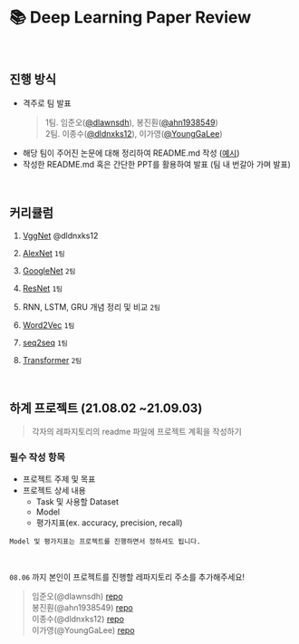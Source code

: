 # 📚 Deep Learning Paper Review

<br>

## 진행 방식

- 격주로 팀 발표
    > 1팀. 임준오([@dlawnsdh](https://github.com/dlawnsdh)), 봉진훤([@ahn1938549](https://github.com/ahn1938549)) <br>
    > 2팀. 이종수([@dldnxks12](https://github.com/dldnxks12)), 이가영([@YoungGaLee](https://github.com/YoungGaLee))
- 해당 팀이 주어진 논문에 대해 정리하여 README.md 작성 ([예시](https://github.com/Artinto/DL-Paper-Review/tree/main/ex.Transformer-XL))
- 작성한 README.md 혹은 간단한 PPT를 활용하여 발표 (팀 내 번갈아 가며 발표)


<BR>

## 커리큘럼

1. [VggNet](https://arxiv.org/abs/1409.1556) @dldnxks12
2. [AlexNet](https://papers.nips.cc/paper/2012/file/c399862d3b9d6b76c8436e924a68c45b-Paper.pdf)  `1팀`
3. [GoogleNet](https://arxiv.org/abs/1409.4842) `2팀`
4. [ResNet](https://arxiv.org/abs/1512.03385)  `1팀`

1. RNN, LSTM, GRU 개념 정리 및 비교 `2팀`
2. [Word2Vec](https://arxiv.org/pdf/1301.3781.pdf)  `1팀`
3. [seq2seq](https://arxiv.org/abs/1409.3215) `1팀`
4. [Transformer](https://arxiv.org/abs/1706.03762)  `2팀`

   
<BR>
    
## 하계 프로젝트 (21.08.02 ~21.09.03)

> 각자의 레파지토리의 readme 파일에 프로젝트 계획을 작성하기
    
### 필수 작성 항목 
- 프로젝트 주제 및 목표
- 프로젝트 상세 내용
    - Task 및 사용할 Dataset
    - Model
    - 평가지표(ex. accuracy, precision, recall)
    
`Model 및 평가지표는 프로젝트를 진행하면서 정하셔도 됩니다.`
    
<br>

`08.06` 까지 본인이 프로젝트를 진행할 레파지토리 주소를 추가해주세요!
    
> 임준오(@dlawnsdh)  [repo]() <br>
> 봉진훤(@ahn1938549) [repo]()<br>
> 이종수(@dldnxks12) [repo]() <br>
> 이가영(@YoungGaLee) [repo]()
    
    
